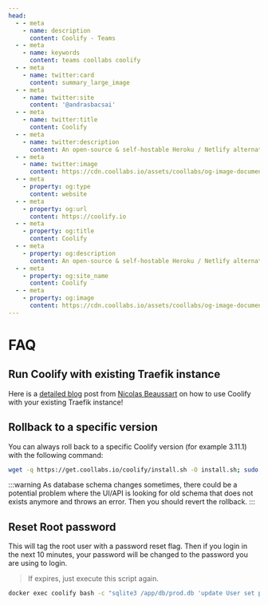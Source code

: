 ```yaml
---
head:
  - - meta
    - name: description
      content: Coolify - Teams
  - - meta
    - name: keywords
      content: teams coollabs coolify 
  - - meta
    - name: twitter:card
      content: summary_large_image
  - - meta
    - name: twitter:site
      content: '@andrasbacsai'
  - - meta
    - name: twitter:title
      content: Coolify
  - - meta
    - name: twitter:description
      content: An open-source & self-hostable Heroku / Netlify alternative.
  - - meta
    - name: twitter:image
      content: https://cdn.coollabs.io/assets/coollabs/og-image-documentation.png
  - - meta
    - property: og:type
      content: website
  - - meta
    - property: og:url
      content: https://coolify.io
  - - meta
    - property: og:title
      content: Coolify
  - - meta
    - property: og:description
      content: An open-source & self-hostable Heroku / Netlify alternative.
  - - meta
    - property: og:site_name
      content: Coolify
  - - meta
    - property: og:image
      content: https://cdn.coollabs.io/assets/coollabs/og-image-documentation.png
---
```

# FAQ

## Run Coolify with existing Traefik instance

Here is a [detailed blog](https://beaussan.io/blog/coolify-into-existing-traefik) post from [Nicolas Beaussart](https://twitter.com/beaussan) on how to use Coolify with your existing Traefik instance!


## Rollback to a specific version
You can always roll back to a specific Coolify version (for example 3.11.1) with the following command:

```bash
wget -q https://get.coollabs.io/coolify/install.sh -O install.sh; sudo bash ./install.sh -fx 3.11.1 
```

:::warning
As database schema changes sometimes, there could be a potential problem where the UI/API is looking for old schema that does not exists anymore and throws an error. Then you should revert the rollback.
:::

## Reset Root password
This will tag the root user with a password reset flag. Then if you login in the
next 10 minutes, your password will be changed to the password you are using to
login.

> If expires, just execute this script again.

```bash
docker exec coolify bash -c "sqlite3 /app/db/prod.db 'update User set password=\"RESETME\", updatedAt=`date +%s%N|cut -b1-13` where id=0'"
```

